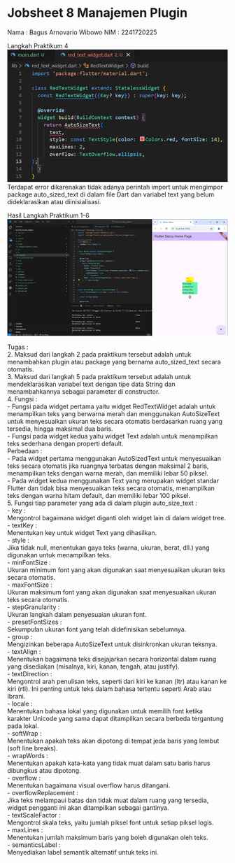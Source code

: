 # Jobsheet 8 Manajemen Plugin

Nama : Bagus Arnovario Wibowo
NIM : 2241720225

Langkah Praktikum 4
![Screenshot Hasil Langkah Praktikum 4](images/Langkah_Praktikum_4.png)<br/>
Terdapat error dikarenakan tidak adanya perintah import untuk mengimpor package auto_sized_text di dalam file Dart dan variabel text yang belum dideklarasikan atau diinisialisasi.

Hasil Langkah Praktikum 1-6
![Screenshot Hasil Langkah Praktikum 4](images/Hasil_Langkah_Praktikum_1-6.png)

Tugas :<br/> 
2. Maksud dari langkah 2 pada praktikum tersebut adalah untuk menambahkan plugin atau package yang bernama auto_sized_text secara otomatis.<br/>
3. Maksud dari langkah 5 pada praktikum tersebut adalah untuk mendeklarasikan variabel text dengan tipe data String dan menambahkannya sebagai parameter di constructor.<br/>
4. Fungsi :<br/> 
    - Fungsi pada widget pertama yaitu widget RedTextWidget adalah untuk menampilkan teks yang berwarna merah dan menggunakan AutoSizeText untuk menyesuaikan ukuran teks secara otomatis berdasarkan ruang yang tersedia, hingga maksimal dua baris.<br/>
    - Fungsi pada widget kedua yaitu widget Text adalah untuk menampilkan teks sederhana dengan properti default.<br/>
   Perbedaan :<br/>
    - Pada widget pertama menggunakan AutoSizedText untuk menyesuaikan teks secara otomatis jika ruangnya terbatas dengan maksimal 2 baris, menampilkan teks dengan warna merah, dan memiliki lebar 50 piksel.<br/>
    - Pada widget kedua menggunakan Text yang merupakan widget standar Flutter dan tidak bisa menyesuaikan teks secara otomatis, menampilkan teks dengan warna hitam default, dan memiliki lebar 100 piksel.<br/>
5. Fungsi tiap parameter yang ada di dalam plugin auto_size_text :<br/>
    - key :<br/>
    Mengontrol bagaimana widget diganti oleh widget lain di dalam widget tree.<br/>
    - textKey :<br/> 
    Menentukan key untuk widget Text yang dihasilkan.<br/>
    - style :<br/>
    Jika tidak null, menentukan gaya teks (warna, ukuran, berat, dll.) yang digunakan untuk menampilkan teks.<br/>
    - minFontSize :<br/>
    Ukuran minimum font yang akan digunakan saat menyesuaikan ukuran teks secara otomatis.<br/>
    - maxFontSize :<br/>
    Ukuran maksimum font yang akan digunakan saat menyesuaikan ukuran teks secara otomatis.<br/>
    - stepGranularity :<br/>
    Ukuran langkah dalam penyesuaian ukuran font.<br/>
    - presetFontSizes :<br/>
    Sekumpulan ukuran font yang telah didefinisikan sebelumnya.<br/>
    - group :<br/>
    Mengizinkan beberapa AutoSizeText untuk disinkronkan ukuran teksnya.<br/>
    - textAlign :<br/>
    Menentukan bagaimana teks disejajarkan secara horizontal dalam ruang yang disediakan (misalnya, kiri, kanan, tengah, atau justify).<br/>
    - textDirection :<br/>
    Mengontrol arah penulisan teks, seperti dari kiri ke kanan (ltr) atau kanan ke kiri (rtl). Ini penting untuk teks dalam bahasa tertentu seperti Arab atau Ibrani.<br/>
    - locale :<br/>
    Menentukan bahasa lokal yang digunakan untuk memilih font ketika karakter Unicode yang sama dapat ditampilkan secara berbeda tergantung pada lokal.<br/>
    - softWrap :<br/>
    Menentukan apakah teks akan dipotong di tempat jeda baris yang lembut (soft line breaks).<br/>
    - wrapWords :<br/>
    Menentukan apakah kata-kata yang tidak muat dalam satu baris harus dibungkus atau dipotong.<br/>
    - overflow :<br/>
    Menentukan bagaimana visual overflow harus ditangani.<br/>
    - overflowReplacement :<br/> 
    Jika teks melampaui batas dan tidak muat dalam ruang yang tersedia, widget pengganti ini akan ditampilkan sebagai gantinya.<br/>
    - textScaleFactor :<br/>
    Mengontrol skala teks, yaitu jumlah piksel font untuk setiap piksel logis.<br/>
    - maxLines :<br/> 
    Menentukan jumlah maksimum baris yang boleh digunakan oleh teks.<br/>
    - semanticsLabel :<br/>
    Menyediakan label semantik alternatif untuk teks ini.<br/>